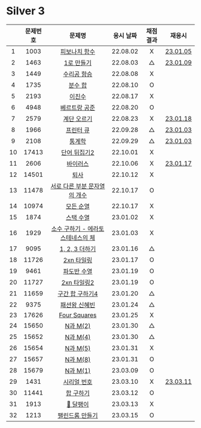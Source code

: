 # Silver 3

|     | 문제번호 |                     문제명                     | 응시 날짜 | 채점 결과 | 재응시                       |
| :-: | :------: | :--------------------------------------------: | :-------: | :-------: | ---------------------------- |
|  1  |   1003   |           [피보나치 함수](./1003.js)           | 22.08.02  |     X     | [23.01.05](./replay/1003.js) |
|  2  |   1463   |            [1로 만들기](./1463.js)             | 22.08.03  |     △     | [23.01.09](./replay/1463.js) |
|  3  |   1449   |            [수리공 항승](./1449.js)            | 22.08.08  |     X     |
|  4  |   1735   |              [분수 합](./1735.js)              | 22.08.10  |     O     |
|  5  |   2193   |              [이친수](./2193.js)               | 22.08.17  |     X     |
|  6  |   4948   |           [베르트랑 공준](./4948.js)           | 22.08.20  |     O     |
|  7  |   2579   |            [계단 오르기](./2579.js)            | 22.08.23  |     X     | [23.01.18](./replay/2579.js) |
|  8  |   1966   |             [프린터 큐](./1966.js)             | 22.09.28  |     △     | [23.01.03](./replay/1966.js) |
|  9  |   2108   |              [통계학](./2108.js)               | 22.09.29  |     △     | [23.01.03](./replay/2108.js) |
| 10  |  17413   |           [단어 뒤집기2](./17413.js)           | 22.10.01  |     X     |
| 11  |   2606   |             [바이러스](./2606.js)              | 22.10.06  |     X     | [23.01.17](./replay/2606.js) |
| 12  |  14501   |               [퇴사](./14501.js)               | 22.10.12  |     X     |
| 13  |  11478   |   [서로 다른 부분 문자열의 개수](./11478.js)   | 22.10.17  |     O     |
| 14  |  10974   |            [모든 순열](./10974.js)             | 22.10.17  |     X     |
| 15  |   1874   |             [스택 수열](./1874.js)             | 23.01.02  |     X     |
| 16  |   1929   | [소수 구하기 - 에라토스테네스의 체](./1929.js) | 23.01.03  |     X     |
| 17  |   9095   |          [1, 2, 3 더하기](./9095.js)           | 23.01.16  |     △     |
| 18  |  11726   |            [2xn 타일링](./11726.js)            | 23.01.17  |     O     |
| 19  |   9461   |            [파도반 수열](./9461.js)            | 23.01.19  |     O     |
| 20  |  11727   |           [2xn 타일링2](./11727.js)            | 23.01.19  |     O     |
| 21  |  11659   |         [구간 합 구하기4](./11659.js)          | 23.01.20  |     △     |
| 22  |   9375   |           [패션왕 신혜빈](./9375.js)           | 23.01.24  |     △     |
| 23  |  17626   |           [Four Squares](./17626.js)           | 23.01.25  |     X     |
| 24  |  15650   |             [N과 M(2)](./15650.js)             | 23.01.30  |     △     |
| 25  |  15652   |             [N과 M(4)](./15652.js)             | 23.01.30  |     △     |
| 26  |  15654   |             [N과 M(5)](./15654.js)             | 23.01.31  |     X     |
| 27  |  15657   |             [N과 M(8)](./15657.js)             | 23.01.31  |     O     |
| 28  |  15679   |             [N과 M(1)](./15679.js)             | 23.03.09  |     O     |
| 29  |   1431   |            [시리얼 번호](./1431.js)            | 23.03.10  |     X     | [23.03.11](./replay/1431.js) |
| 30  |  11441   |            [합 구하기](./11441.js)             | 23.03.12  |     O     |
| 31  |   1913   |             [🚨 달팽이](./1913.js)             | 23.03.13  |     X     |
| 32  |   1213   |          [팰린드롬 만들기](./1213.js)          | 23.03.15  |     O     |
